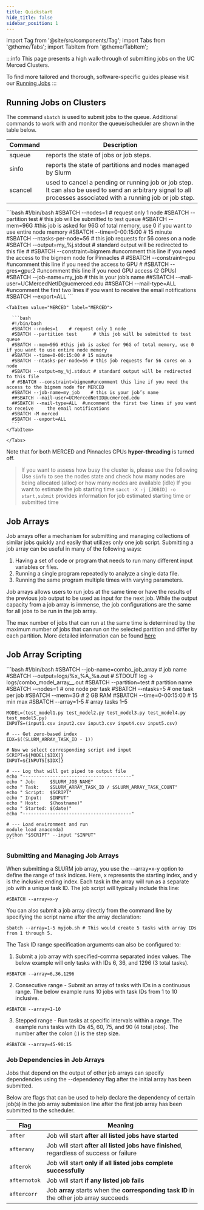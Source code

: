 ```yaml
---
title: Quickstart
hide_title: false
sidebar_position: 1
---
```


import Tag from '@site/src/components/Tag';
import Tabs from '@theme/Tabs';
import TabItem from '@theme/TabItem';


:::info
This page presents a high walk-through of submitting jobs on the UC Merced Clusters. 

To find more tailored and thorough, software-specific guides please visit our [Running Jobs](../running-jobs/)
:::

## Running Jobs on Clusters

The command `sbatch` is used to submit jobs to the queue. Additional commands to work with and monitor the queue/scheduler are shown in the table below.


|Command|Description|
|--|--|
|squeue|reports the state of jobs or job steps.|
|sinfo|reports the state of partitions and nodes managed by Slurm|
|scancel|used to cancel a pending or running job or job step. It can also be used to send an arbitrary signal to all processes associated with a running job or job step.|

<Tabs>

  <TabItem value="Pinnacles" label="Pinnacles" default>
    ```bash
    #!/bin/bash
    #SBATCH --nodes=1    # request only 1 node
    #SBATCH --partition test      # this job will be submitted to test queue
    #SBATCH --mem=96G #this job is asked for 96G of total memory, use 0 if you want to use entire node memory
    #SBATCH --time=0-00:15:00 # 15 minute
    #SBATCH --ntasks-per-node=56 # this job requests for 56 cores on a node
    #SBATCH --output=my_%j.stdout    # standard output will be redirected to this file
    # #SBATCH --constraint=bigmem   #uncomment this line if you need the access to the bigmem node for Pinnacles
    # #SBATCH --constraint=gpu #uncomment this line if you need the access to GPU
    # #SBATCH --gres=gpu:2   #uncomment this line if you need GPU access (2 GPUs)
    #SBATCH --job-name=my_job    # this is your job’s name
    ##SBATCH --mail-user=UCMercedNetID@ucmerced.edu  
    ##SBATCH --mail-type=ALL  #uncomment the first two lines if you want to receive     the email notifications
    #SBATCH --export=ALL
    ```
     </TabItem>

    <TabItem value="MERCED" label="MERCED">

      ```bash
      #!/bin/bash
      #SBATCH --nodes=1    # request only 1 node
      #SBATCH --partition test      # this job will be submitted to test queue
      #SBATCH --mem=96G #this job is asked for 96G of total memory, use 0 if you want to use entire node memory
      #SBATCH --time=0-00:15:00 # 15 minute
      #SBATCH --ntasks-per-node=56 # this job requests for 56 cores on a node
      #SBATCH --output=my_%j.stdout # standard output will be redirected to this file
      # #SBATCH --constraint=bigmem#uncomment this line if you need the access to the bigmem node for MERCED
      #SBATCH --job-name=my_job    # this is your job’s name
      ##SBATCH --mail-user=UCMercedNetID@ucmerced.edu  
      ##SBATCH --mail-type=ALL  #uncomment the first two lines if you want to receive     the email notifications
      #SBATCH -M merced
      #SBATCH --export=ALL
      ```
    </TabItem>

    </Tabs>


Note that for both MERCED and Pinnacles CPUs **hyper-threading** is turned off.  
> If you want to assess how busy the cluster is, please use the following
Use `sinfo` to see the nodes state and check how many nodes are being allocated (alloc) or how many nodes are available (idle)
> If you want to estimate the job starting time 
`sacct -X -j [JOBID] -o start,submit` provides information for job estimated starting time or submitted time


## Job Arrays 
Job arrays offer a mechanism for submitting and managing collections of similar jobs quickly and easily that utilizes only one job script. Submitting a job array can be useful in many of the following ways: 

1. Having a set of code or program that needs to run many different input variables or files. 
2. Running a single program repeatedly to analyze a single data file.
3. Running the same program multiple times with varying parameters.

Job arrays allows users to run jobs at the same time or have the results of the previous job output to be used as input for the next job. While the output capacity from a job array is immense, the job configurations are the same for all jobs to be run in the job array. 

The max number of jobs that can run at the same time is determined by the maximum number of jobs that can run on the selected partition and differ by each partition. More detailed information can be found [here](../campus-clusters.md/#queue-information)

## Job Array Scripting
<Tabs>

  <TabItem value="Job Array Sample Script" label="Job Array Sample Script" default>
    ```bash
    #!/bin/bash
    #SBATCH --job-name=combo_job_array   # job name
    #SBATCH --output=logs/%x_%A_%a.out     # STDOUT log → logs/combo_model_array_<JOBID>_<TASKID>.out
    #SBATCH --partition=test             # partition name
    #SBATCH --nodes=1                      # one node per task
    #SBATCH --ntasks=5                     # one task per job
    #SBATCH --mem=3G                       # 2 GB RAM
    #SBATCH --time=0-00:15:00              # 15 min max
    #SBATCH --array=1-5                    # array tasks 1–5

    MODEL=(test_model1.py test_model2.py test_model3.py test_model4.py test_model5.py)
    INPUTS=(input1.csv input2.csv input3.csv input4.csv input5.csv)

    # --- Get zero-based index
    IDX=$((SLURM_ARRAY_TASK_ID - 1))

    # Now we select corresponding script and input
    SCRIPT=${MODEL[$IDX]}
    INPUT=${INPUTS[$IDX]}

    # --- Log that will get piped to output file
    echo "----------------------------------------"
    echo " Job:     $SLURM_JOB_NAME"
    echo " Task:    $SLURM_ARRAY_TASK_ID / $SLURM_ARRAY_TASK_COUNT"
    echo " Script:  $SCRIPT"
    echo " Input:   $INPUT"
    echo " Host:    $(hostname)"
    echo " Started: $(date)"
    echo "----------------------------------------"

    # --- Load environment and run
    module load anaconda3
    python "$SCRIPT" --input "$INPUT"
    ```
  </TabItem>
</Tabs>

### Submitting and Managing Job Arrays

When submitting a SLURM job array, you use the --array=x-y option to define the range of task indices. Here, x represents the starting index, and y is the inclusive ending index. Each task in the array will run as a separate job with a unique task ID. The job script will typically include this line:

```
#SBATCH --array=x-y
```

You can also submit a job array directly from the command line by specifying the script name after the array declaration:

```
sbatch --array=1-5 myjob.sh # This would create 5 tasks with array IDs from 1 through 5.
```


The Task ID range specification arguments can also be configured to:

1. Submit a job array with specified-comma separated index values. The below example will only tasks with IDs 6, 36, and 1296 (3 total tasks).

```shell 
#SBATCH --array=6,36,1296
```

2. Consecutive range - Submit an array of tasks with IDs in a continuous range. The below example runs 10 jobs with task IDs from 1 to 10 inclusive.

```shell 
#SBATCH --array=1-10
```


3. Stepped range - Run tasks at specific intervals within a range. The example runs tasks with IDs 45, 60, 75, and 90 (4 total jobs). The number after the colon (:) is the step size.

```shell 
#SBATCH --array=45-90:15
```

### Job Dependencies in Job Arrays
Jobs that depend on the output of other job arrays can specify dependencies using the --dependency flag after the initial array has been submitted.

Below are flags that can be used to help declare the dependency of certain job(s) in the job array submission line after the first job array has been submitted to the scheduler. 


| Flag         | Meaning                                                                                  |
| ------------ | ---------------------------------------------------------------------------------------- |
| `after`      | Job will start **after all listed jobs have started**                                    |
| `afterany`   | Job will start **after all listed jobs have finished**, regardless of success or failure |
| `afterok`    | Job will start **only if all listed jobs complete successfully**                         |
| `afternotok` | Job will start **if any listed job fails**                                               |
| `aftercorr`  | Job **array** starts when the **corresponding task ID** in the other job array succeeds  |
